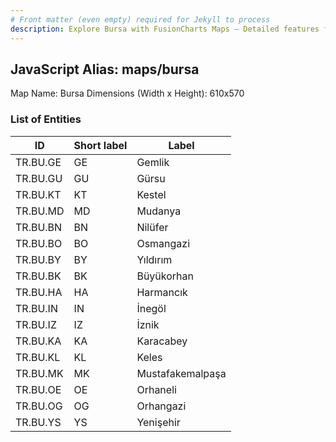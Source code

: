 ```yaml
---
# Front matter (even empty) required for Jekyll to process
description: Explore Bursa with FusionCharts Maps – Detailed features for seamless integration. Try now & enhance your data visualization today! 
---
```


## JavaScript Alias: maps/bursa

Map Name: Bursa
Dimensions (Width x Height): 610x570





### List of Entities

ID | Short label | Label
---|---|---|
TR.BU.GE | GE | Gemlik
TR.BU.GU | GU | Gürsu
TR.BU.KT | KT | Kestel
TR.BU.MD | MD | Mudanya
TR.BU.BN | BN | Nilüfer
TR.BU.BO | BO | Osmangazi
TR.BU.BY | BY | Yıldırım
TR.BU.BK | BK | Büyükorhan
TR.BU.HA | HA | Harmancık
TR.BU.IN | IN | İnegöl
TR.BU.IZ | IZ | İznik
TR.BU.KA | KA | Karacabey
TR.BU.KL | KL | Keles
TR.BU.MK | MK | Mustafakemalpaşa
TR.BU.OE | OE | Orhaneli
TR.BU.OG | OG | Orhangazi
TR.BU.YS | YS | Yenişehir